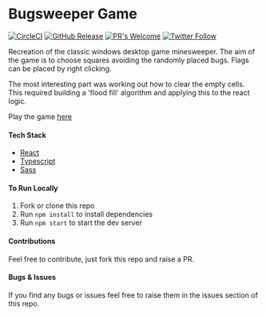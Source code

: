 # Bugsweeper Game

[![CircleCI](https://circleci.com/gh/chazmcgrill/bugsweeper/tree/master.svg?style=svg)](https://circleci.com/gh/chazmcgrill/bugsweeper/tree/master)
[![GitHub Release](https://img.shields.io/github/v/release/chazmcgrill/bugsweeper)](https://github.com/chazmcgrill/bugsweeper/releases)
[![PR's Welcome](https://img.shields.io/badge/PRs-welcome-brightgreen.svg?style=flat)](http://makeapullrequest.com)
[![Twitter Follow](https://img.shields.io/twitter/follow/charlietcoder.svg?style=social)](https://twitter.com/charlietcoder)

Recreation of the classic windows desktop game minesweeper.
The aim of the game is to choose squares avoiding the randomly 
placed bugs. Flags can be placed by right clicking.

The most interesting part was working out how to clear the empty 
cells. This required building a 'flood fill' algorithm and 
applying this to the react logic.

Play the game [here](https://bugsweeper.charlietaylorcoder.com/)

#### Tech Stack
- [React](https://reactjs.org/)
- [Typescript](https://www.typescriptlang.org/)
- [Sass](https://sass-lang.com/)

#### To Run Locally

1. Fork or clone this repo
2. Run `npm install` to install dependencies
3. Run `npm start` to start the dev server

#### Contributions

Feel free to contribute, just fork this repo and raise a PR.

#### Bugs & Issues

If you find any bugs or issues feel free to raise them in the issues section of this repo.
